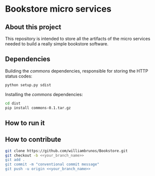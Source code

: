 # Bookstore micro services

## About this project

This repository is intended to store all the artifacts of the micro services needed to build a really simple bookstore software.

## Dependencies

Building the *commons* dependencies, responsible for storing the HTTP status codes:

```BASH
python setup.py sdist
```

Installing the *commons* dependencies:

```BASH
cd dist
pip install commons-0.1.tar.gz
```

## How to run it

## How to contribute

```BASH
git clone https://github.com/williambrunos/Bookstore.git
git checkout -b <<your_branch_name>>
git add .
git commit -m "conventional commit message"
git push -u origin <<your_branch_name>>
```
